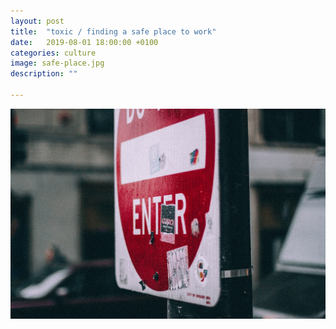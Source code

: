 ```yaml
---
layout: post
title:  "toxic / finding a safe place to work"
date:   2019-08-01 18:00:00 +0100
categories: culture
image: safe-place.jpg
description: ""

---
```



![Photo by Jackson Jost on Unsplash: no entry](/assets/img/safe-place.jpg)